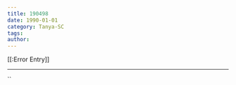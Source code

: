 ```yaml
---
title: 190498
date: 1990-01-01
category: Tanya-SC
tags: 
author: 
---
```


[[:Error Entry]]

---



``
